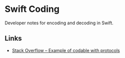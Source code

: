 # Swift Coding

Developer notes for encoding and decoding in Swift.

## Links

- [Stack Overflow – Example of codable with protocols](https://stackoverflow.com/questions/44441223/encode-decode-array-of-types-conforming-to-protocol-with-jsonencoder)

